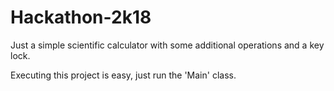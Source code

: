 # Hackathon-2k18
Just a simple scientific calculator with some additional operations and a key lock.

Executing this project is easy, just run the 'Main' class.

